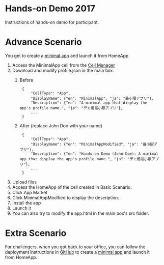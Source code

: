 # Hands-on Demo 2017  
Instructions of hands-on demo for participant.  

# Advance Scenario  
You get to create a [minimal app](https://github.com/personium/template-app-cell) and launch it from HomeApp.  

1. Access the MinimalApp cell from the [Cell Manager](https://demo.personium.io/app-uc-unit-manager/__/unitmgr-light/login.html)  
1. Download and modify profile.json in the main box.   
    1. Before  

            {
                "CellType": "App",
                "DisplayName": {"en": "MinimalApp", "ja": "最小限アプリ"},
                "Description": {"en": "A minimal app that display the app's profile name.", "ja": "デモ用最小限アプリ"},
                ...
            }

    1. After (replace John Doe with your name) 

            {
                "CellType": "App",
                "DisplayName": {"en": "MinimalAppModified", "ja": "最小限アプリ"},
                "Description": {"en": "Hands-on Demo (John Doe): A minimal app that display the app's profile name.", "ja": "デモ用最小限アプリ"},
                ...
            }

1. Upload files  
1. Access the HomeApp of the cell created in Basic Scenario.  
1. Click App Market  
1. Click MinimalAppModified to display the description.  
1. Install the app  
1. Launch it  
1. You can also try to modify the app.html in the main box's src folder.  

# Extra Scenario  
For challengers, when you got back to your office, you can follow the deployment instructions in [GitHub](https://github.com/personium/template-app-cell) to create a [minimal app](https://github.com/personium/template-app-cell) and launch it from HomeApp.  
